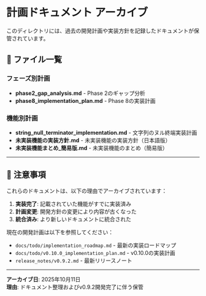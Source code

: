 # 計画ドキュメント アーカイブ

このディレクトリには、過去の開発計画や実装方針を記録したドキュメントが保管されています。

## 📂 ファイル一覧

### フェーズ別計画
- **phase2_gap_analysis.md** - Phase 2のギャップ分析
- **phase8_implementation_plan.md** - Phase 8の実装計画

### 機能別計画
- **string_null_terminator_implementation.md** - 文字列のヌル終端実装計画
- **未実装機能の実装方針.md** - 未実装機能の実装方針（日本語版）
- **未実装機能まとめ_簡易版.md** - 未実装機能のまとめ（簡易版）

---

## 📝 注意事項

これらのドキュメントは、以下の理由でアーカイブされています：

1. **実装完了**: 記載されていた機能がすでに実装済み
2. **計画変更**: 開発方針の変更により内容が古くなった
3. **統合済み**: より新しいドキュメントに統合された

現在の開発計画は以下を参照してください：
- `docs/todo/implementation_roadmap.md` - 最新の実装ロードマップ
- `docs/todo/v0.10.0_implementation_plan.md` - v0.10.0の実装計画
- `release_notes/v0.9.2.md` - 最新リリースノート

---

**アーカイブ日**: 2025年10月11日  
**理由**: ドキュメント整理およびv0.9.2開発完了に伴う保管
